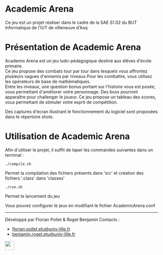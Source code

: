 Academic Arena
===========
Ce jeu est un projet réaliser dans le cadre de la SAE S1.02 du BUT Informatique de l'IUT de villeneuve d'Asq


# Présentation de Academic Arena

Academix Arena est un jeu ludo-pédagogique destiné aux élèves d'école primaire.<br>
Ce jeu propose des combats tour par tour dans lesquels vous affrontez plusieurs vagues d'ennemis par niveaux.Pour les combattre, vous utilisez les opérateurs de base de mathématiques. <br>
Entre les niveaux, une question bonus portant sur l'histoire vous est posée, vous permettant d'améliorer votre personnage.
Des boss pourront apparaître pour challenger le joueur.
Ce jeu propose un tableau des scores, vous permettant de stimuler votre esprit de compétition.

Des captures d'écran illustrant le fonctionnement du logiciel sont proposées dans le répertoire shots.


# Utilisation de Academic Arena

Afin d'utiliser le projet, il suffit de taper les commandes suivantes dans un terminal :

```
./compile.sh
```
Permet la compilation des fichiers présents dans 'src' et création des fichiers '.class' dans 'classes'

```
./run.sh
```
Permet le lancement du jeu

Vous pouvez configurer le jeux en modifiant le fichier AcademicArena.conf

<hr>

Développé par Florian Pollet & Roget Benjamin
Contacts : 
 - florian.pollet.etu@univ-lille.fr 
 - benjamin.roget.etu@univ-lille.fr

<img src="https://iut-b.univ-lille.fr/wp-content/uploads/2022/01/ulille.footer.png" height=30>

